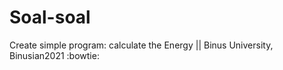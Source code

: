 # Soal-soal
Create simple program: calculate the Energy || Binus University, Binusian2021
:bowtie:

